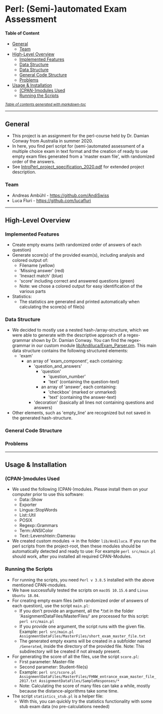 # Perl: (Semi-)automated Exam Assessment

#### Table of Content
- [General](#general)
  - [Team](#team)
- [High-Level Overview](#high-level-overview)
  - [Implemented Features](#implemented-features)
  - [Data Structure](#data-structure)
  - [Data Structure](#data-structure)
  - [General Code Structure](#general-code-structure)
  - [Problems](#problems)
- [Usage & Installation](#usage--installation)
  - [(CPAN-)modules Used](#cpan-modules-used)
  - [Running the Scripts](#running-the-scripts)

<small><i><a href='http://ecotrust-canada.github.io/markdown-toc/'>Table of contents 
generated with markdown-toc</a></i></small>


---
## General
- This project is an assignment for the perl-course held by Dr. Damian Conway from 
  Australia in summer 2020.
- In here, you find perl script for (semi-)automated assessment of a multiple choice 
  exam in text format and the creation of ready to use empty exam files generated from a 
  'master exam file', with randomized order of the answers.
- See [IntroPerl_project_specification_2020.pdf](IntroPerl_project_specification_2020.pdf) 
  for extended project description.

### Team
- Andreas Ambühl - https://github.com/AndiSwiss
- Luca Fluri - https://github.com/lucafluri


---

## High-Level Overview

### Implemented Features
- Create empty exams (with randomized order of answers of each question)
- Generate score(s) of the provided exam(s), including analysis and colored output of:
  - Filename (yellow)
  - 'Missing answer' (red)
  - 'Inexact match' (blue)
  - 'score' including correct and answered questions (green)
  - Note: we chose a colored output for easy identification of the various parts
- Statistics:
  - The statistics are generated and printed automatically when calculating the score(s) 
    of file(s) 

### Data Structure
- We decided to mostly use a nested hash-/array-structure, which we were able to generate 
  with the descriptive approach of a regex-grammar shown by Dr. Damian Conway. You can find 
  the regex-grammar in our custom module [lib/Andiluca/Exam_Parser.pm](lib/Andiluca/Exam_Parser.pm). 
  This main data structure contains the following structured elements:
  - 'exam'
    - an array of 'exam_component', each containing:
      - 'question_and_answers'
        - 'question'
          - 'question_number'
          - 'text' (containing the question-text)
        - an array of 'answer', each containing:
          - 'checkbox' (marked or unmarked)
          - 'text' (containing the answer-text)
      - 'decoration' (basically all lines not containing questions and answers)
- Other elements, such as 'empty_line' are recognized but not saved in the generated 
  hash-structure.
   

### General Code Structure


### Problems


---
## Usage & Installation

### (CPAN-)modules Used
- We used the following (CPAN-)modules. Please install them on your computer prior to 
  use this software:
  - Data::Show
  - Exporter
  - Lingua::StopWords
  - List::Util
  - POSIX
  - Regexp::Grammars
  - Term::ANSIColor
  - Text::Levenshtein::Damerau
- We created custom modules -> in the folder `lib/Andiluca`. If you run the perl scripts 
  from the project-root, then these modules should be automatically detected and ready to 
  use: For example `perl src/main.pl` should work, after you installed all required 
  CPAN-Modules.

### Running the Scripts
- For running the scripts, you need `Perl v 3.8.5` installed with the above mentioned 
  CPAN-modules.
- We have successfully tested the scripts on `macOS 10.15.6` and `Linux Ubuntu 18.04`.
- For creating empty exam files (with randomized order of answers of each question), use the 
  script `main.pl`:
  - If you don't provide an argument, all the *.txt in the folder 
    'AssignmentDataFiles/MasterFiles/' are processed for this script: `perl src/main.pl`
  - If you provide one argument, the script runs with the given file. Example: 
  `perl src/main.pl AssignmentDataFiles/MasterFiles/short_exam_master_file.txt`
  - The generated empty exams will be created in a subfolder named `/Generated`, 
    inside the directory of the provided file. Note: This subdirectory will be created if 
    not already present.
- For generating the score of all the files, use the script `score.pl`:
  - First parameter: Master-file
  - Second parameter: Student-file(s)
  - Example: `perl src/score.pl AssignmentDataFiles/MasterFiles/FHNW_entrance_exam_master_file_2017.txt AssignmentDataFiles/SampleResponses/*`
  - Note: Calculating the score of many files can take a while, mostly because the 
    distance-algorithms take some time.
- The script `statistics_stub.pl` is a helper file:
  - With this, you can quickly try the statistics functionality with some stub exam 
    data (no pre-calculations needed)

